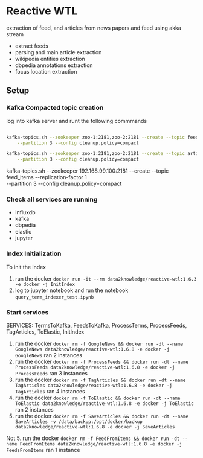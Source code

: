 # Reactive WTL

extraction of feed, and articles from news papers and feed using akka stream

- extract feeds
- parsing and main article extraction
- wikipedia entities extraction
- dbpedia annotations extraction
- focus location extraction

## Setup

### Kafka Compacted topic creation

log into kafka server and runt the following commmands

```bash

kafka-topics.sh --zookeeper zoo-1:2181,zoo-2:2181 --create --topic feed_items --replication-factor 2 \
    --partition 3 --config cleanup.policy=compact

kafka-topics.sh --zookeeper zoo-1:2181,zoo-2:2181 --create --topic articles --replication-factor 2 \
    --partition 3 --config cleanup.policy=compact

```

kafka-topics.sh --zookeeper 192.168.99.100:2181 --create --topic feed_items --replication-factor 1 \
    --partition 3 --config cleanup.policy=compact

### Check all services are running

- influxdb
- kafka
- dbpedia
- elastic
- jupyter

### Index Initialization
To init the index

1. run the docker `docker run -it --rm data2knowledge/reactive-wtl:1.6.3 -e docker -j InitIndex`
2. log to jupyter notebook and run the notebook `query_term_indexer_test.ipynb`

### Start services

SERVICES: TermsToKafka, FeedsToKafka, ProcessTerms, ProcessFeeds, TagArticles, ToElastic, InitIndex

1. run the docker `docker rm -f GoogleNews && docker run -dt --name GoogleNews data2knowledge/reactive-wtl:1.6.8 -e docker -j GoogleNews` ran 2 instances
2. run the docker `docker rm -f ProcessFeeds && docker run -dt --name ProcessFeeds data2knowledge/reactive-wtl:1.6.8 -e docker -j ProcessFeeds` ran 3 instances
3. run the docker `docker rm -f TagArticles && docker run -dt --name TagArticles data2knowledge/reactive-wtl:1.6.8 -e docker -j TagArticles` ran 4 instances
4. run the docker `docker rm -f ToElastic && docker run -dt --name ToElastic data2knowledge/reactive-wtl:1.6.8 -e docker -j ToElastic` ran 2 instances
5. run the docker `docker rm -f SaveArticles && docker run -dt --name SaveArticles -v /data/backup:/opt/docker/backup data2knowledge/reactive-wtl:1.6.8 -e docker -j SaveArticles`

Not
5. run the docker `docker rm -f FeedFromItems && docker run -dt --name FeedFromItems data2knowledge/reactive-wtl:1.6.8 -e docker -j FeedsFromItems` ran 1 instance
